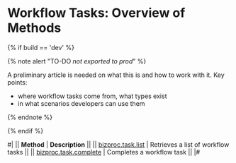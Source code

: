 # Workflow Tasks: Overview of Methods

{% if build == 'dev' %}

{% note alert "TO-DO _not exported to prod_" %}

A preliminary article is needed on what this is and how to work with it. Key points:

- where workflow tasks come from, what types exist
- in what scenarios developers can use them

{% endnote %}

{% endif %}

#|
|| **Method** | **Description** ||
|| [bizproc.task.list](./bizproc-task-list.md) | Retrieves a list of workflow tasks ||
|| [bizproc.task.complete](./bizproc-task-complete.md) | Completes a workflow task ||
|#